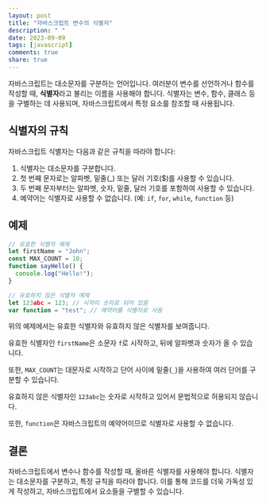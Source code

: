 ```yaml
---
layout: post
title: "자바스크립트 변수의 식별자"
description: " "
date: 2023-09-09
tags: [javascript]
comments: true
share: true
---
```


자바스크립트는 대소문자를 구분하는 언어입니다. 여러분이 변수를 선언하거나 함수를 작성할 때, **식별자**라고 불리는 이름을 사용해야 합니다. 식별자는 변수, 함수, 클래스 등을 구별하는 데 사용되며, 자바스크립트에서 특정 요소를 참조할 때 사용됩니다.

## 식별자의 규칙

자바스크립트 식별자는 다음과 같은 규칙을 따라야 합니다:

1. 식별자는 대소문자를 구분합니다.
2. 첫 번째 문자로는 알파벳, 밑줄(_) 또는 달러 기호($)를 사용할 수 있습니다.
3. 두 번째 문자부터는 알파벳, 숫자, 밑줄, 달러 기호를 포함하여 사용할 수 있습니다.
4. 예약어는 식별자로 사용할 수 없습니다. (예: `if`, `for`, `while`, `function` 등)

## 예제

```javascript
// 유효한 식별자 예제
let firstName = "John";
const MAX_COUNT = 10;
function sayHello() {
  console.log("Hello!");
}

// 유효하지 않은 식별자 예제
let 123abc = 123; // 시작이 숫자로 되어 있음
var function = "test"; // 예약어를 식별자로 사용
```

위의 예제에서는 유효한 식별자와 유효하지 않은 식별자를 보여줍니다.

유효한 식별자인 `firstName`은 소문자 `f`로 시작하고, 뒤에 알파벳과 숫자가 올 수 있습니다. 

또한, `MAX_COUNT`는 대문자로 시작하고 단어 사이에 밑줄(`_`)을 사용하여 여러 단어를 구분할 수 있습니다.

유효하지 않은 식별자인 `123abc`는 숫자로 시작하고 있어서 문법적으로 허용되지 않습니다.

또한, `function`은 자바스크립트의 예약어이므로 식별자로 사용할 수 없습니다.

## 결론

자바스크립트에서 변수나 함수를 작성할 때, 올바른 식별자를 사용해야 합니다. 식별자는 대소문자를 구분하고, 특정 규칙을 따라야 합니다. 이를 통해 코드를 더욱 가독성 있게 작성하고, 자바스크립트에서 요소들을 구별할 수 있습니다.
